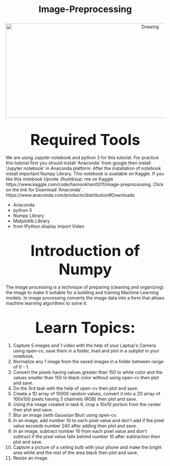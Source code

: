 <h1> <p align="center">
Image-Preprocessing
</p></h1>

 <p align="center">
  <img src="https://bs-uploads.toptal.io/blackfish-uploads/components/blog_post_page/content/cover_image_file/cover_image/1110331/retina_800x320_staging.toptal.net_designers_data-visualization_data-visualization-psychology-ca402c9a63cb2cd9086349cd37ca0c43.png" alt="Drawing" style="width: 900px; height:300px;"/> 
</p>

 <h1><center><strong><font size=100px>Required Tools</font></strong></center></h1>
We are using Jupyter notebook and python 3 for this tutorial. For practice this tutorial first you should install 'Anaconda' from google then install 'Jupyter notebook' in Anaconda platform. After the installation of notebook install important Numpy Library. This notebook is available on Kaggle. If you like this notebook Upvote :thumbsup: me on Kaggle https://www.kaggle.com/code/haroonkhan0011/image-preprocessing. Click on the link for Download 'Anaconda'. https://www.anaconda.com/products/distribution#Downloads <br>

- Anaconda
- python 3
- Numpy Library
- Matplotlib Library
- from IPython.display import Video

<h1><center><strong><font size=90px>Introduction of Numpy</font></strong></center></h1>
The image processing is a technique of preparing (cleaning and organizing) the image to make it suitable for a building and training Machine Learning models.
 In image processing converts the image data into a form that allows machine learning algorithms to solve it.

<h1><center><strong><font size=90px>Learn Topics:</font></strong></center></h1>
 
1. Capture 5 images and 1 video with the help of your Laptop's Camera using open-cv,
save them in a folder, load and plot in a subplot in your notebook.
2. Normalize any 1 image from the saved images in a folder between range of 0 - 1.
3. Convert the pixels having values greater than 150 to white color and the values smaller
than 150 to black color without using open-cv then plot and save.
4. Do the 3rd task with the help of open-cv then plot and save.
5. Create a 1D array of 10000 random values, convert it into a 2D array of 100x100 pixels
having 3 channels (RGB) then plot and save.
6. Using the image created in task 6, crop a 10x10 portion from the center then plot and
save.
7. Blur an image (with Gaussian Blur) using open-cv.
8. In an image, add number 10 to each pixel value and don't add if the pixel value exceeds
number 240 after adding then plot and save.
9. In an image, subtract number 10 from each pixel value and don't subtract if the pixel
value falls behind number 10 after subtraction then plot and save.
10. Capture a picture of a ceiling bulb with your phone and make the bright area white and
the rest of the area black then plot and save.
11. Resize an image.

